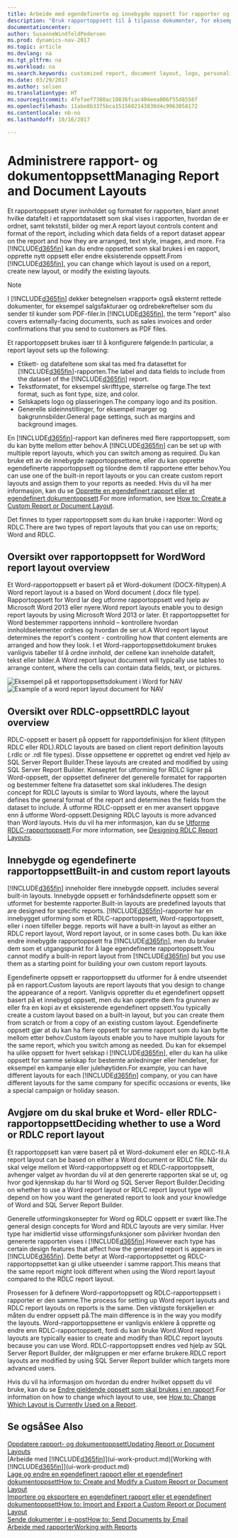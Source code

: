 ```yaml
---
title: Arbeide med egendefinerte og innebygde oppsett for rapporter og dokumenter
description: "Bruk rapportoppsett til å tilpasse dokumenter, for eksempel tilpasse skriften, logoen eller sideinnstillingene for PDF-filer du sender til kunder."
documentationcenter: 
author: SusanneWindfeldPedersen
ms.prod: dynamics-nav-2017
ms.topic: article
ms.devlang: na
ms.tgt_pltfrm: na
ms.workload: na
ms.search.keywords: customized report, document layout, logo, personalize
ms.date: 03/29/2017
ms.author: solsen
ms.translationtype: HT
ms.sourcegitcommit: 4fefaef7380ac10836fcac404eea006f55d8556f
ms.openlocfilehash: 11abe8b3375bca1515602143830d4c9963058172
ms.contentlocale: nb-no
ms.lasthandoff: 10/16/2017

---
```

# <a name="managing-report-and-document-layouts"></a><span data-ttu-id="4abe1-103">Administrere rapport- og dokumentoppsett</span><span class="sxs-lookup"><span data-stu-id="4abe1-103">Managing Report and Document Layouts</span></span>
<span data-ttu-id="4abe1-104">Et rapportoppsett styrer innholdet og formatet for rapporten, blant annet hvilke datafelt i et rapportdatasett som skal vises i rapporten, hvordan de er ordnet, samt tekststil, bilder og mer.</span><span class="sxs-lookup"><span data-stu-id="4abe1-104">A report layout controls content and format of the report, including which data fields of a report dataset appear on the report and how they are arranged, text style, images, and more.</span></span> <span data-ttu-id="4abe1-105">Fra [!INCLUDE[d365fin](includes/d365fin_md.md)] kan du endre oppsettet som skal brukes i en rapport, opprette nytt oppsett eller endre eksisterende oppsett.</span><span class="sxs-lookup"><span data-stu-id="4abe1-105">From [!INCLUDE[d365fin](includes/d365fin_md.md)], you can change which layout is used on a report, create new layout, or modify the existing layouts.</span></span>

> [!NOTE]  
>   <span data-ttu-id="4abe1-106">I [!INCLUDE[d365fin](includes/d365fin_md.md)] dekker betegnelsen «rapport» også eksternt rettede dokumenter, for eksempel salgsfakturaer og ordrebekreftelser som du sender til kunder som PDF-filer.</span><span class="sxs-lookup"><span data-stu-id="4abe1-106">In [!INCLUDE[d365fin](includes/d365fin_md.md)], the term "report" also covers externally-facing documents, such as sales invoices and order confirmations that you send to customers as PDF files.</span></span>

<span data-ttu-id="4abe1-107">Et rapportoppsett brukes især til å konfigurere følgende:</span><span class="sxs-lookup"><span data-stu-id="4abe1-107">In particular, a report layout sets up the following:</span></span>

* <span data-ttu-id="4abe1-108">Etikett- og datafeltene som skal tas med fra datasettet for [!INCLUDE[d365fin](includes/d365fin_md.md)]-rapporten.</span><span class="sxs-lookup"><span data-stu-id="4abe1-108">The label and data fields to include from the dataset of the [!INCLUDE[d365fin](includes/d365fin_md.md)] report.</span></span>
* <span data-ttu-id="4abe1-109">Tekstformatet, for eksempel skrifttype, størrelse og farge.</span><span class="sxs-lookup"><span data-stu-id="4abe1-109">The text format, such as font type, size, and color.</span></span>
* <span data-ttu-id="4abe1-110">Selskapets logo og plasseringen.</span><span class="sxs-lookup"><span data-stu-id="4abe1-110">The company logo and its position.</span></span>
* <span data-ttu-id="4abe1-111">Generelle sideinnstillinger, for eksempel marger og bakgrunnsbilder.</span><span class="sxs-lookup"><span data-stu-id="4abe1-111">General page settings, such as margins and background images.</span></span>

<span data-ttu-id="4abe1-112">En [!INCLUDE[d365fin](includes/d365fin_md.md)]-rapport kan defineres med flere rapportoppsett, som du kan bytte mellom etter behov.</span><span class="sxs-lookup"><span data-stu-id="4abe1-112">A [!INCLUDE[d365fin](includes/d365fin_md.md)] can be set up with multiple report layouts, which you can switch among as required.</span></span> <span data-ttu-id="4abe1-113">Du kan bruke ett av de innebygde rapportoppsettene, eller du kan opprette egendefinerte rapportoppsett og tilordne dem til rapportene etter behov.</span><span class="sxs-lookup"><span data-stu-id="4abe1-113">You can use one of the built-in report layouts or you can create custom report layouts and assign them to your reports as needed.</span></span> <span data-ttu-id="4abe1-114">Hvis du vil ha mer informasjon, kan du se [Opprette en egendefinert rapport eller et egendefinert dokumentoppsett](ui-how-create-custom-report-layout.md).</span><span class="sxs-lookup"><span data-stu-id="4abe1-114">For more information, see [How to: Create a Custom Report or Document Layout](ui-how-create-custom-report-layout.md).</span></span>

<span data-ttu-id="4abe1-115">Det finnes to typer rapportoppsett som du kan bruke i rapporter: Word og RDLC.</span><span class="sxs-lookup"><span data-stu-id="4abe1-115">There are two types of report layouts that you can use on reports; Word and RDLC.</span></span>

## <a name="word-report-layout-overview"></a><span data-ttu-id="4abe1-116">Oversikt over rapportoppsett for Word</span><span class="sxs-lookup"><span data-stu-id="4abe1-116">Word report layout overview</span></span>
<span data-ttu-id="4abe1-117">Et Word-rapportoppsett er basert på et Word-dokument (DOCX-filtypen).</span><span class="sxs-lookup"><span data-stu-id="4abe1-117">A Word report layout is a based on Word document (.docx file type).</span></span> <span data-ttu-id="4abe1-118">Rapportoppsett for Word lar deg utforme rapportoppsett ved hjelp av Microsoft Word 2013 eller nyere.</span><span class="sxs-lookup"><span data-stu-id="4abe1-118">Word report layouts enable you to design report layouts by using Microsoft Word 2013 or later.</span></span> <span data-ttu-id="4abe1-119">Et rapportoppsettet for Word bestemmer rapportens innhold – kontrollere hvordan innholdselementer ordnes og hvordan de ser ut.</span><span class="sxs-lookup"><span data-stu-id="4abe1-119">A Word report layout determines the report's content - controlling how that content elements are arranged and how they look.</span></span> <span data-ttu-id="4abe1-120">I et Word-rapportoppsettdokument brukes vanligvis tabeller til å ordne innhold, der cellene kan inneholde datafelt, tekst eller bilder.</span><span class="sxs-lookup"><span data-stu-id="4abe1-120">A Word report layout document will typically use tables to arrange content, where the cells can contain data fields, text, or pictures.</span></span>

 <span data-ttu-id="4abe1-121">![Eksempel på et rapportoppsettsdokument i Word for NAV](media/nav_wordreportlayout_edit_in_word_example.png "NAV_WordReportLayout_Edit_In_Word_Example")</span><span class="sxs-lookup"><span data-stu-id="4abe1-121">![Example of a word report layout document for NAV](media/nav_wordreportlayout_edit_in_word_example.png "NAV_WordReportLayout_Edit_In_Word_Example")</span></span>  

## <a name="rdlc-layout-overview"></a><span data-ttu-id="4abe1-122">Oversikt over RDLC-oppsett</span><span class="sxs-lookup"><span data-stu-id="4abe1-122">RDLC layout overview</span></span>
<span data-ttu-id="4abe1-123">RDLC-oppsett er basert på oppsett for rapportdefinisjon for klient (filtypen RDLC eller RDL).</span><span class="sxs-lookup"><span data-stu-id="4abe1-123">RDLC layouts are based on client report definition layouts (.rdlc or .rdl file types).</span></span> <span data-ttu-id="4abe1-124">Disse oppsettene er opprettet og endret ved hjelp av SQL Server Report Builder.</span><span class="sxs-lookup"><span data-stu-id="4abe1-124">These layouts are created and modified by using SQL Server Report Builder.</span></span> <span data-ttu-id="4abe1-125">Konseptet for utforming for RDLC ligner på Word-oppsett, der oppsettet definerer det generelle formatet for rapporten og bestemmer feltene fra datasettet som skal inkluderes.</span><span class="sxs-lookup"><span data-stu-id="4abe1-125">The design concept for RDLC layouts is similar to Word layouts, where the layout defines the general format of the report and determines the fields from the dataset to include.</span></span> <span data-ttu-id="4abe1-126">Å utforme RDLC-oppsett er en mer avansert oppgave enn å utforme Word-oppsett.</span><span class="sxs-lookup"><span data-stu-id="4abe1-126">Designing RDLC layouts is more advanced than Word layouts.</span></span> <span data-ttu-id="4abe1-127">Hvis du vil ha mer informasjon, kan du se [Utforme RDLC-rapportoppsett](https://msdn.microsoft.com/en-us/dynamics-nav/designing-rdlc-report-layouts).</span><span class="sxs-lookup"><span data-stu-id="4abe1-127">For more information, see [Designing RDLC Report Layouts](https://msdn.microsoft.com/en-us/dynamics-nav/designing-rdlc-report-layouts).</span></span>

## <a name="built-in-and-custom-report-layouts"></a><span data-ttu-id="4abe1-128">Innebygde og egendefinerte rapportoppsett</span><span class="sxs-lookup"><span data-stu-id="4abe1-128">Built-in and custom report layouts</span></span>
[!INCLUDE[d365fin](includes/d365fin_md.md)]<span data-ttu-id="4abe1-129"> inneholder flere innebygde oppsett.</span><span class="sxs-lookup"><span data-stu-id="4abe1-129"> includes several built-in layouts.</span></span> <span data-ttu-id="4abe1-130">Innebygde oppsett er forhåndsdefinerte oppsett som er utformet for bestemte rapporter.</span><span class="sxs-lookup"><span data-stu-id="4abe1-130">Built-in layouts are predefined layouts that are designed for specific reports.</span></span> [!INCLUDE[d365fin](includes/d365fin_md.md)]<span data-ttu-id="4abe1-131">-rapporter har en innebygget utforming som et RDLC-rapportoppsett, Word-rapportoppsett, eller i noen tilfeller begge.</span><span class="sxs-lookup"><span data-stu-id="4abe1-131"> reports will have a built-in layout as either an RDLC report layout, Word report layout, or in some cases both.</span></span> <span data-ttu-id="4abe1-132">Du kan ikke endre innebygde rapportoppsett fra [!INCLUDE[d365fin](includes/d365fin_md.md)], men du bruker dem som et utgangspunkt for å lage egendefinerte rapportoppsett.</span><span class="sxs-lookup"><span data-stu-id="4abe1-132">You cannot modify a built-in report layout from [!INCLUDE[d365fin](includes/d365fin_md.md)] but you use them as a starting point for building your own custom report layouts.</span></span>

<span data-ttu-id="4abe1-133">Egendefinerte oppsett er rapportoppsett du utformer for å endre utseendet på en rapport.</span><span class="sxs-lookup"><span data-stu-id="4abe1-133">Custom layouts are report layouts that you design to change the appearance of a report.</span></span> <span data-ttu-id="4abe1-134">Vanligvis oppretter du et egendefinert oppsett basert på et innebygd oppsett, men du kan opprette dem fra grunnen av eller fra en kopi av et eksisterende egendefinert oppsett.</span><span class="sxs-lookup"><span data-stu-id="4abe1-134">You typically create a custom layout based on a built-in layout, but you can create them from scratch or from a copy of an existing custom layout.</span></span> <span data-ttu-id="4abe1-135">Egendefinerte oppsett gjør at du kan ha flere oppsett for samme rapport som du kan bytte mellom etter behov.</span><span class="sxs-lookup"><span data-stu-id="4abe1-135">Custom layouts enable you to have multiple layouts for the same report, which you switch among as needed.</span></span> <span data-ttu-id="4abe1-136">Du kan for eksempel ha ulike oppsett for hvert selskap i [!INCLUDE[d365fin](includes/d365fin_md.md)], eller du kan ha ulike oppsett for samme selskap for bestemte anledninger eller hendelser, for eksempel en kampanje eller julehøytiden.</span><span class="sxs-lookup"><span data-stu-id="4abe1-136">For example, you can have different layouts for each [!INCLUDE[d365fin](includes/d365fin_md.md)] company, or you can have different layouts for the same company for specific occasions or events, like a special campaign or holiday season.</span></span>

## <a name="deciding-whether-to-use-a-word-or-rdlc-report-layout"></a><span data-ttu-id="4abe1-137">Avgjøre om du skal bruke et Word- eller RDLC-rapportoppsett</span><span class="sxs-lookup"><span data-stu-id="4abe1-137">Deciding whether to use a Word or RDLC report layout</span></span>
<span data-ttu-id="4abe1-138">Et rapportoppsett kan være basert på et Word-dokument eller en RDLC-fil.</span><span class="sxs-lookup"><span data-stu-id="4abe1-138">A report layout can be based on either a Word document or RDLC file.</span></span> <span data-ttu-id="4abe1-139">Når du skal velge mellom et Word-rapportoppsett og et RDLC-rapportoppsett, avhenger valget av hvordan du vil at den genererte rapporten skal se ut, og hvor god kjennskap du har til Word og SQL Server Report Builder.</span><span class="sxs-lookup"><span data-stu-id="4abe1-139">Deciding on whether to use a Word report layout or RDLC report layout type will depend on how you want the generated report to look and your knowledge of Word and SQL Server Report Builder.</span></span>

<span data-ttu-id="4abe1-140">Generelle utformingskonsepter for Word og RDLC oppsett er svært like.</span><span class="sxs-lookup"><span data-stu-id="4abe1-140">The general design concepts for Word and RDLC layouts are very similar.</span></span> <span data-ttu-id="4abe1-141">Hver type har imidlertid visse utformingsfunksjoner som påvirker hvordan den genererte rapporten vises i [!INCLUDE[d365fin](includes/d365fin_md.md)].</span><span class="sxs-lookup"><span data-stu-id="4abe1-141">However each type has certain design features that affect how the generated report is appears in [!INCLUDE[d365fin](includes/d365fin_md.md)].</span></span> <span data-ttu-id="4abe1-142">Dette betyr at Word-rapportoppsettet og RDLC-rapportoppsettet kan gi ulike utseender i samme rapport.</span><span class="sxs-lookup"><span data-stu-id="4abe1-142">This means that the same report might look different when using the Word report layout compared to the RDLC report layout.</span></span>

<span data-ttu-id="4abe1-143">Prosessen for å definere Word-rapportoppsett og RDLC-rapportoppsett i rapporter er den samme.</span><span class="sxs-lookup"><span data-stu-id="4abe1-143">The process for setting up Word report layouts and RDLC report layouts on reports is the same.</span></span> <span data-ttu-id="4abe1-144">Den viktigste forskjellen er måten du endrer oppsett på.</span><span class="sxs-lookup"><span data-stu-id="4abe1-144">The main difference is in the way you modify the layouts.</span></span> <span data-ttu-id="4abe1-145">Word-rapportoppsettene er vanligvis enklere å opprette og endre enn RDLC-rapportoppsett, fordi du kan bruke Word.</span><span class="sxs-lookup"><span data-stu-id="4abe1-145">Word report layouts are typically easier to create and modify than RDLC report layouts because you can use Word.</span></span> <span data-ttu-id="4abe1-146">RDLC-rapportoppsett endres ved hjelp av SQL Server Report Builder, der målgruppen er mer erfarne brukere.</span><span class="sxs-lookup"><span data-stu-id="4abe1-146">RDLC report layouts are modified by using SQL Server Report builder which targets more advanced users.</span></span>

<span data-ttu-id="4abe1-147">Hvis du vil ha informasjon om hvordan du endrer hvilket oppsett du vil bruke, kan du se [Endre gjeldende oppsett som skal brukes i en rapport](ui-how-change-layout-currently-used-report.md).</span><span class="sxs-lookup"><span data-stu-id="4abe1-147">For information on how to change which layout to use, see [How to: Change Which Layout is Currently Used on a Report](ui-how-change-layout-currently-used-report.md).</span></span>

## <a name="see-also"></a><span data-ttu-id="4abe1-148">Se også</span><span class="sxs-lookup"><span data-stu-id="4abe1-148">See Also</span></span>
[<span data-ttu-id="4abe1-149">Oppdatere rapport- og dokumentoppsett</span><span class="sxs-lookup"><span data-stu-id="4abe1-149">Updating Report or Document Layouts</span></span>](ui-update-report-layouts.md)  
<span data-ttu-id="4abe1-150">[Arbeide med [!INCLUDE[d365fin](includes/d365fin_md.md)]](ui-work-product.md)</span><span class="sxs-lookup"><span data-stu-id="4abe1-150">[Working with [!INCLUDE[d365fin](includes/d365fin_md.md)]](ui-work-product.md)</span></span>  
[<span data-ttu-id="4abe1-151">Lage og endre en egendefinert rapport eller et egendefinert dokumentoppsett</span><span class="sxs-lookup"><span data-stu-id="4abe1-151">How to: Create and Modify a Custom Report or Document Layout</span></span>](ui-how-create-custom-report-layout.md)  
[<span data-ttu-id="4abe1-152">Importere og eksportere en egendefinert rapport eller et egendefinert dokumentoppsett</span><span class="sxs-lookup"><span data-stu-id="4abe1-152">How to: Import and Export a Custom Report or Document Layout</span></span>](ui-how-import-and-export-report-layout.md)  
[<span data-ttu-id="4abe1-153">Sende dokumenter i e-post</span><span class="sxs-lookup"><span data-stu-id="4abe1-153">How to: Send Documents by Email</span></span>](ui-how-send-documents-email.md)  
[<span data-ttu-id="4abe1-154">Arbeide med rapporter</span><span class="sxs-lookup"><span data-stu-id="4abe1-154">Working with Reports</span></span>](ui-work-report.md)  

